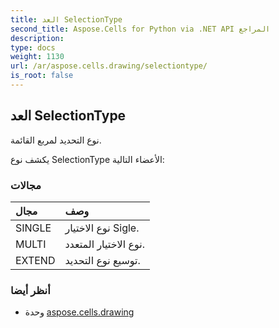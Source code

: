 ```yaml
---
title: العد SelectionType
second_title: Aspose.Cells for Python via .NET API المراجع
description:
type: docs
weight: 1130
url: /ar/aspose.cells.drawing/selectiontype/
is_root: false
---
```

##  العد SelectionType
نوع التحديد لمربع القائمة.



يكشف نوع SelectionType الأعضاء التالية:

###  مجالات
| مجال| وصف|
| :- | :- |
| SINGLE | نوع الاختيار Sigle.|
| MULTI |نوع الاختيار المتعدد.|
| EXTEND | توسيع نوع التحديد.|



###  أنظر أيضا
* وحدة [aspose.cells.drawing](..)
